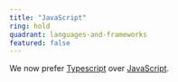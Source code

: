 ```yaml
---
title: "JavaScript"
ring: hold
quadrant: languages-and-frameworks
featured: false
---
```


We now prefer [Typescript](/languages-and-frameworks/typescript) over [JavaScript](https://developer.mozilla.org/en-US/docs/Web/JavaScript).
